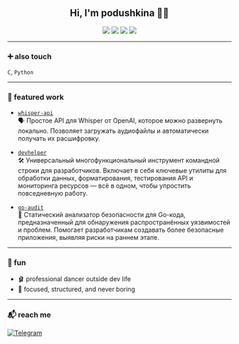 <h2 align="center">Hi, I'm podushkina 👩‍💻</h2>

<p align="center">
  <img src="https://img.shields.io/badge/Golang-FFDDEE?style=for-the-badge&logo=go&logoColor=black" />
  <img src="https://img.shields.io/badge/Linux-FFB7C5?style=for-the-badge&logo=linux&logoColor=black" />
  <img src="https://img.shields.io/badge/PostgreSQL-E3BAC6?style=for-the-badge&logo=postgresql&logoColor=black" />
  <img src="https://img.shields.io/badge/Docker-FCD6E3?style=for-the-badge&logo=docker&logoColor=black" />
</p>

---

### ➕ also touch

`C`, `Python`

---

### 🔧 featured work

- [`whisper-api`](https://github.com/podushkina/whisper-api)  
  🗣️ Простое API для Whisper от OpenAI, которое можно развернуть локально. Позволяет загружать аудиофайлы и автоматически получать их расшифровку.

- [`devhelper`](https://github.com/podushkina/devhelper)  
  🛠️ Универсальный многофункциональный инструмент командной строки для разработчиков. Включает в себя ключевые утилиты для обработки данных, форматирования, тестирования API и мониторинга ресурсов — всё в одном, чтобы упростить повседневную работу.

- [`go-audit`](https://github.com/podushkina/go-audit)  
  🔐 Статический анализатор безопасности для Go-кода, предназначенный для обнаружения распространённых уязвимостей и проблем. Помогает разработчикам создавать более безопасные приложения, выявляя риски на раннем этапе.

---

### 💫 fun

- 🩰 professional dancer outside dev life  
- 🌷 focused, structured, and never boring

---

### 📬 reach me

[![Telegram](https://img.shields.io/badge/@podushkina-FF92AC?style=flat-square&logo=telegram&logoColor=black)](https://t.me/podushkinaa)
